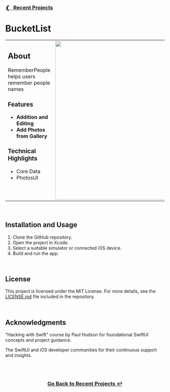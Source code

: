 <h3><a href="https://github.com/ricardonovelot">❮‎‎‎ &nbsp; Recent Projects</a></h3>

<h1>BucketList</h1>

<table>
<tr>
<td valign="top">

<h2>About</h2>
<p>RememberPeople helps users remember people names</p>

<h3>Features</h3>
<ul>
<li><strong>Addition and Editing</strong></li>
<li><strong>Add Photos from Gallery</strong></li>
</ul>

<h3>Technical Highlights</h3>
<ul>
<li>Core Data</li>
<li>PhotosUI</li>
</ul>
<br>

</td>
<td valign="top">
<img src="https://github.com/ricardonovelot/RememberPeople/assets/84286086/941d0ba7-ffba-4168-92e3-70dab3db4ab5" width="500">
</td>
</tr>
</table>
<br>

<h2>Installation and Usage</h2>
<ol>
<li>Clone the GitHub repository.
<li>Open the project in Xcode.</li>
<li>Select a suitable simulator or connected iOS device.</li>
<li>Build and run the app.</li>
</ol>
<br>

<h2>License</h2>
<p>This project is licensed under the MIT License. For more details, see the <a href="LICENSE.md">LICENSE.md</a> file included in the repository.</p>
<br>

<h2>Acknowledgments</h2>
<p>"Hacking with Swift" course by Paul Hudson for foundational SwiftUI concepts and project guidance.</p>
<p>The SwiftUI and iOS developer communities for their continuous support and insights.</p>
<br>

<br>
<h3 align="center"><a href="https://github.com/ricardonovelot">Go Back to Recent Projects ↩</a></h3>
<br>

